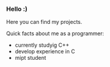 ### Hello :)

Here you can find my projects.

Quick facts about me as a programmer:
- currently studyig C++
- develop experience in C
- mipt student

